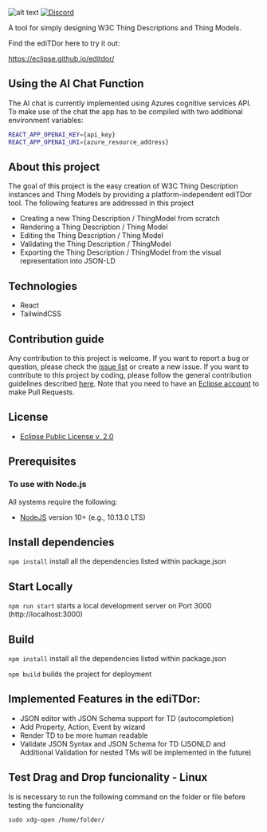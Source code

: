 ![alt text](https://github.com/eclipse/editdor/blob/master/logo/1585_ediTDor_logo.png "ediTDor logo")
[![Discord](https://img.shields.io/badge/Discord-7289DA?logo=discord&logoColor=white&label=ediTDor)](https://discord.gg/57NsMQxAcu)

A tool for simply designing W3C Thing Descriptions and Thing Models.

Find the ediTDor here to try it out: 

https://eclipse.github.io/editdor/

## Using the AI Chat Function
The AI chat is currently implemented using Azures cognitive services API. To make use of the chat
the app has to be compiled with two additional environment variables:
```bash
REACT_APP_OPENAI_KEY={api_key}
REACT_APP_OPENAI_URI={azure_resource_address}
```

## About this project

The goal of this project is the easy creation of W3C Thing Description instances and Thing Models by providing a platform-independent ediTDor tool. The following features are addressed in this project

- Creating a new Thing Description / ThingModel from scratch
- Rendering a Thing Description / Thing Model
- Editing the Thing Description / Thing Model
- Validating the Thing Description / ThingModel
- Exporting the Thing Description / ThingModel from the visual representation into JSON-LD

## Technologies
- React
- TailwindCSS

## Contribution guide
Any contribution to this project is welcome. If you want to report a bug or question, please check the [issue list](https://github.com/eclipse/editdor/issues) or create a new issue. If you want to contribute to this project by coding, please follow the general contribution guidelines described [here](https://github.com/firstcontributions/first-contributions/blob/master/README.md). Note that you need to have an [Eclipse account](https://accounts.eclipse.org/user/register) to make Pull Requests.

## License
* [Eclipse Public License v. 2.0](http://www.eclipse.org/legal/epl-2.0)
  
## Prerequisites
### To use with Node.js
All systems require the following:

* [NodeJS](https://nodejs.org/) version 10+ (e.g., 10.13.0 LTS)


## Install dependencies
`npm install` install all the dependencies listed within package.json

## Start Locally
`npm run start` starts a local development server on Port 3000 (http://localhost:3000)

## Build
`npm install` install all the dependencies listed within package.json

`npm build` builds the project for deployment

## Implemented Features in the ediTDor: 
* JSON editor with JSON Schema support for TD (autocompletion)
* Add Property, Action, Event by wizard
* Render TD to be more human readable
* Validate JSON Syntax and JSON Schema for TD (JSONLD and Additional Validation for nested TMs will be implemented in the future)

## Test Drag and Drop funcionality - Linux

Is is necessary to run the following command on the folder or file before testing the funcionality

    sudo xdg-open /home/folder/
